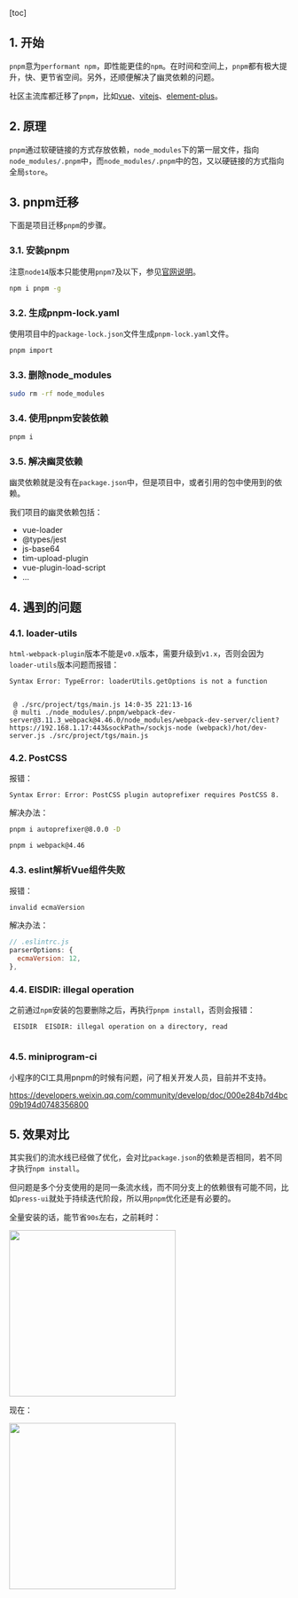 [toc]


## 1. 开始

`pnpm`意为`performant npm`，即性能更佳的`npm`。在时间和空间上，`pnpm`都有极大提升，快、更节省空间。另外，还顺便解决了幽灵依赖的问题。

社区主流库都迁移了`pnpm`，比如[vue](https://github.com/vuejs/core/pull/4766)、[vitejs](https://github.com/vitejs/vite/pull/5060)、[element-plus](https://github.com/element-plus/element-plus)。


## 2. 原理

`pnpm`通过软硬链接的方式存放依赖，`node_modules`下的第一层文件，指向`node_modules/.pnpm`中，而`node_modules/.pnpm`中的包，又以硬链接的方式指向全局`store`。

## 3. pnpm迁移

下面是项目迁移`pnpm`的步骤。

### 3.1. 安装pnpm

注意`node14`版本只能使用`pnpm7`及以下，参见[官网说明](https://pnpm.io/installation#compatibility)。

```bash
npm i pnpm -g
```

### 3.2. 生成pnpm-lock.yaml


使用项目中的`package-lock.json`文件生成`pnpm-lock.yaml`文件。

```bash
pnpm import
```

### 3.3. 删除node_modules


```bash
sudo rm -rf node_modules
```


### 3.4. 使用pnpm安装依赖


```bash
pnpm i
```


### 3.5. 解决幽灵依赖

幽灵依赖就是没有在`package.json`中，但是项目中，或者引用的包中使用到的依赖。

我们项目的幽灵依赖包括：

- vue-loader
- @types/jest
- js-base64
- tim-upload-plugin
- vue-plugin-load-script
- ...


## 4. 遇到的问题

### 4.1. loader-utils

`html-webpack-plugin`版本不能是`v0.x`版本，需要升级到`v1.x`，否则会因为`loader-utils`版本问题而报错：

```
Syntax Error: TypeError: loaderUtils.getOptions is not a function


 @ ./src/project/tgs/main.js 14:0-35 221:13-16
 @ multi ./node_modules/.pnpm/webpack-dev-server@3.11.3_webpack@4.46.0/node_modules/webpack-dev-server/client?https://192.168.1.17:443&sockPath=/sockjs-node (webpack)/hot/dev-server.js ./src/project/tgs/main.js
```


### 4.2. PostCSS

报错：

```
Syntax Error: Error: PostCSS plugin autoprefixer requires PostCSS 8.
```

解决办法：

```bash
pnpm i autoprefixer@8.0.0 -D
```

```bash
pnpm i webpack@4.46
```

### 4.3. eslint解析Vue组件失败

报错：

```
invalid ecmaVersion
```

解决办法：

```js
// .eslintrc.js
parserOptions: {
  ecmaVersion: 12,
},
```

### 4.4. EISDIR: illegal operation

之前通过`npm`安装的包要删除之后，再执行`pnpm install`，否则会报错：

```
 EISDIR  EISDIR: illegal operation on a directory, read
 
```

### 4.5. miniprogram-ci

小程序的CI工具用pnpm的时候有问题，问了相关开发人员，目前并不支持。

https://developers.weixin.qq.com/community/develop/doc/000e284b7d4bc09b194d0748356800



## 5. 效果对比


其实我们的流水线已经做了优化，会对比`package.json`的依赖是否相同，若不同才执行`npm install`。

但问题是多个分支使用的是同一条流水线，而不同分支上的依赖很有可能不同，比如`press-ui`就处于持续迭代阶段，所以用`pnpm`优化还是有必要的。

全量安装的话，能节省`90s`左右，之前耗时：

<img src="https://mike-1255355338.cos.ap-guangzhou.myqcloud.com/article/2023/8/own_mike_c1021396214509dde6.png" width="300">

现在：

<img src="https://mike-1255355338.cos.ap-guangzhou.myqcloud.com/article/2023/8/own_mike_7669daf7aa9fbb14dc.png" width="300">

